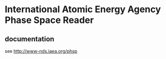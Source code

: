 # International Atomic Energy Agency Phase Space Reader

## documentation
see http://www-nds.iaea.org/phsp